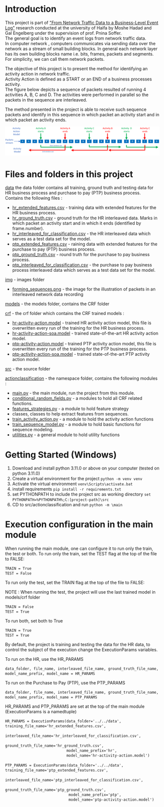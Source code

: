 # Introduction

This project is part of
["From Network Traffic Data to a Business-Level Event Log"](https://www.researchgate.net/publication/371324630_From_Network_Traffic_Data_to_a_Business-Level_Event_Log)
research
conducted at the university of Haifa by Moshe Hadad and Gal Engelberg under the supervision of prof. Pnina Soffer. <br>
The general goal is to identify an event logs from network traffic data.<br>
In computer network , computers communicates via sending data over the network as a stream of small
building blocks. In general each network layer has its own building blocks name i.e. bits, frames, packets and
segments.<br>
For simplicity, we can call them network packets.<br>

The objective of this project is to present the method for identifying an activity action in network traffic.<br>
Activity Action is defined as a START or an END of a business processes activity. <br>
The figure below depicts a sequence of packets resulted of running 4 activities A, B, C and D.
The activities were performed in parallel so the packets in the sequence are interleaved.<br>

The method presented in the project is able to receive such
sequence packets and identify in this sequence in which packet an activity start and in which packet an activity ends.

![forming_sequences.png](img%2Fforming_sequences.png)

# Files and folders in this project

[data](data) the data folder contains all training, ground truth and testing data for HR business process and purchase
to pay (PTP) business process. Contains the following files :

* [hr_extended_features.csv](data%2Fhr_extended_features.csv) - training data with extended features for the HR
  business process.
* [hr_ground_truth.csv](data%2Fhr_ground_truth.csv) - ground truth for the HR interleaved data. Marks in which packet
  an activity start and in which it ends (identified by frame.number).
* [hr_interleaved_for_classification.csv](data%2Fhr_interleaved_for_classification.csv) - the HR interleaved data which
  serves as a test data set for the model.
* [ptp_extended_features.csv](data%2Fptp_extended_features.csv) - raining data with extended features for the purchase
  to pay (PTP) business process.
* [ptp_ground_truth.csv](data%2Fptp_ground_truth.csv) - round truth for the purchase to pay business process.
* [ptp_interleaved_for_classification.csv](data%2Fptp_interleaved_for_classification.csv) - the purchase to pay
  business process interleaved data which serves as a test data set for the model.

[img](img) - images folder

* [forming_sequences.png](img%2Fforming_sequences.png) - the image for the illustration of packets in an interleaved
  network data recording

[models](models) - the models folder, contains the CRF folder

[crf](models%2Fcrf) - the crf folder which contains the CRF trained models :

* [hr-activity-action.model](models%2Fcrf%2Fhr-activity-action.model) - trained HR activity action model, this file
  is overwritten every run of the training for the HR business process.
* [hr-activity-action-soa.model](models%2Fcrf%2Fhr-activity-action-soa.model) - trained state-of-the-art HR
  activity action model.
* [ptp-activity-action.model](models%2Fcrf%2Fptp-activity-action.model) - trained PTP activity action model, this file
  is overwritten every run of the training for the PTP business process.
* [ptp-activity-action-soa.model](models%2Fcrf%2Fptp-activity-action-soa.model) - trained state-of-the-art PTP
  activity action model.

[src](src) - the source folder

[actionclassification](src%2Factionclassification) - the namespace folder, contains the following modules :

* [main.py](src%2Factionclassification%2Fmain.py) - the main module, run the project from this module.
* [conditional_random_fields.py](src%2Factionclassification%2Fconditional_random_fields.py) - a modules to hold all CRF
  related functions.
* [features_strategies.py](src%2Factionclassification%2Ffeatures_strategies.py) - a module to hold feature strategy
* classes, classes to help extract features from sequences.
* [train_activity_action.py](src%2Factionclassification%2Ftrain_activity_action.py) - a module to hold the activity
  action functions
* [train_sequence_model.py](src%2Factionclassification%2Ftrain_sequence_model.py) - a module to hold basic functions
  for sequence modeling.
* [utilities.py](src%2Factionclassification%2Futilities.py) - a general module to hold utility functions

# Getting Started (Windows)

1. Download and install python 3.11.0 or above on your computer (tested on python 3.11.0)
2. Create a virtual environment for the project
   ```python -m venv venv```
3. Activate the virtual environment
   ```venv\Scripts\activate.bat```
4. install requirements ```pip install -r requirements.txt```
5. set PYTHONPATH to include the project src as working directory
   ```set PYTHONPATH=%PYTHONPATH%;C:[project-path]\src```
6. CD to src/actionclassification and run
   ```python -m \main```

# Execution configuration in the main module

When running the main module, one can configure it to run only the train, the test or both.
To run only the train, set the TEST flag at the top of the file to FALSE:

```
TRAIN = True
TEST = False
```

To run only the test, set the TRAIN flag at the top of the file to FALSE:

NOTE : When running the test, the project will use the last trained model in models/crf folder

```
TRAIN = False
TEST = True
```

To run both, set both to True

```
TRAIN = True
TEST = True
```

By default, the project is training and testing the data for the HR data, to control the subject of the execution
change the ExecutionParams variables.

To run on the HR, use the HR_PARAMS

```
data_folder, file_name, interleaved_file_name, ground_truth_file_name, model_name_prefix, model_name = HR_PARAMS
```

To run on the Purchase to Pay (PTP), use the PTP_PARAMS

```
data_folder, file_name, interleaved_file_name, ground_truth_file_name, model_name_prefix, model_name = PTP_PARAMS
```
HR_PARAMS and PTP_PARAMS are set at the top of the main module (ExecutionParams is a namedtuple)
```
HR_PARAMS = ExecutionParams(data_folder='../../data', training_file_name='hr_extended_features.csv',
                            interleaved_file_name='hr_interleaved_for_classification.csv',
                            ground_truth_file_name='hr_ground_truth.csv',
                            model_name_prefix='hr',
                            model_name='hr-activity-action.model')

PTP_PARAMS = ExecutionParams(data_folder='../../data', training_file_name='ptp_extended_features.csv',
                             interleaved_file_name='ptp_interleaved_for_classification.csv',
                             ground_truth_file_name='ptp_ground_truth.csv',
                             model_name_prefix='ptp',
                             model_name='ptp-activity-action.model')
```
